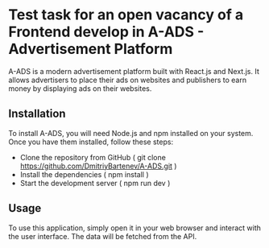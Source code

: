 # Test task for an open vacancy of a Frontend develop in A-ADS - Advertisement Platform
A-ADS is a modern advertisement platform built with React.js and Next.js. It allows advertisers to place their ads on websites and publishers to earn money by displaying ads on their websites.
## Installation

To install A-ADS, you will need Node.js and npm installed on your system. Once you have them installed, follow these steps:
- Clone the repository from GitHub ( git clone https://github.com/DmitriyBartenev/A-ADS.git )
- Install the dependencies ( npm install )
- Start the development server ( npm run dev )

## Usage 

To use this application, simply open it in your web browser and interact with the user interface. The data will be fetched from the API. 
 
